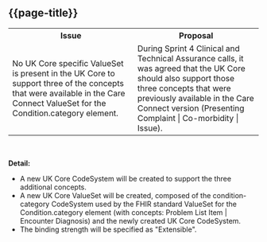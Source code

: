 ## {{page-title}}

<table id="assets">
<tr>
<th width="50%">Issue</th>
<th width="50%">Proposal</th>
</tr>

<tr>
<td>No UK Core specific ValueSet is present in the UK Core to support three of the concepts that were available in the Care Connect ValueSet for the Condition.category element.</td>
<td>During Sprint 4 Clinical and Technical Assurance calls, it was agreed that the UK Core should also support those three concepts that were previously available in the Care Connect version (Presenting Complaint | Co-morbidity | Issue).</td>
</tr>

</table>

</br>

<b>Detail:</b>

<ul>
<li>A new UK Core CodeSystem will be created to support the three additional concepts.</li>
<li>A new UK Core ValueSet will be created, composed of the condition-category CodeSystem used by the FHIR standard ValueSet for the Condition.category element (with concepts: Problem List Item | Encounter Diagnosis) and the newly created UK Core CodeSystem.</li>
<li>The binding strength will be specified as "Extensible".</li>
</ul>
